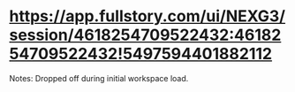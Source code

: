 # https://app.fullstory.com/ui/NEXG3/session/4618254709522432:4618254709522432!5497594401882112

Notes: Dropped off during initial workspace load.